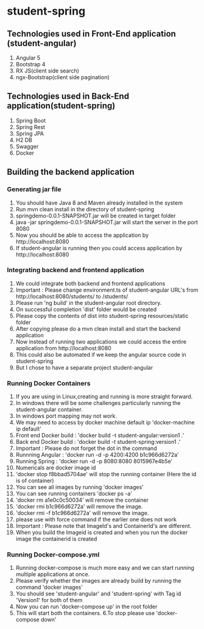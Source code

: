 # student-spring

## Technologies used in Front-End application (student-angular)
  1. Angular 5
  2. Bootstrap 4
  3. RX JS(client side search)
  4. ngx-Bootstrap(client side pagination)


## Technologies used in Back-End application(student-spring)
   1. Spring Boot
   2. Spring Rest
   3. Spring JPA
   4. H2 DB
   5. Swagger
   6. Docker

## Building the backend application

###  Generating jar file

1. You should have Java 8 and Maven already installed in the system
2. Run mvn clean install in the directory of student-spring
3. springdemo-0.0.1-SNAPSHOT.jar will be created in target folder
4. java -jar springdemo-0.0.1-SNAPSHOT.jar will start the server in the port 8080
5. Now you should be able to access the application by http://localhost:8080
6. If student-angular is running then you could access application by http://localhost:8080

### Integrating backend and frontend application

1. We could integrate both backend and frontend applications
2. Important : Please change environment.ts of student-angular URL's from http://localhost:8080/students/ to /students/
3. Please run 'ng build' in the student-angular root directory.
4. On successful completion 'dist' folder would be created
5. Please copy the contents of dist into student-spring resources/static folder
6. After copying please do a mvn clean install and start the backend application
7. Now instead of running two applications we could access the entire application from  http://localhost:8080
8. This could also be automated if we keep the angular source code in student-spring
9. But I chose to have a separate project student-angular


### Running Docker Containers

1. If you are using in Linux,creating and running is more straight forward.
2. In windows there will be some challenges particularly running the student-angular container.
3. In windows port mapping may not work.
4. We may need to access by docker machine default ip 'docker-machine ip default'
5. Front end Docker build : 'docker build -t student-angular:version1 .'
6. Back  end Docker build : 'docker build -t student-spring:version1 .'
7. Important : Please do not forget the dot in the command
8. Runnning Angular : 'docker run -d  -p 4200:4200   b1c966d6272a'
9. Running Spring :   'docker run -d  -p 8080:8080   8015967e4b5e'
10. Numericals are docker image id
11. 'docker stop f8bbad5704ae' will stop the running container (Here the id is of container)
12. You can see all images by running 'docker images'
13. You can see running containers 'docker ps -a'
14. 'docker rm a1e0c0c50034' will remove the container
15. 'docker rmi b1c966d6272a' will remove the image.
16. 'docker rmi -f b1c966d6272a' will remove the image.
17. please use with force command if the earlier one does not work
18. Important : Please note that ImageId's and ContainerId's are different.
19. When you build the Imageid is created and when you run the docker image the containerid is created

### Running  Docker-compose.yml

1. Running docker-compose is much more easy and we can start running multiple applications at once.
2. Please verify whether the images are already build by running the command 'docker images'
3. You should see 'student-angular' and 'student-spring' with Tag id 'Version1' for both of them
4. Now you can run 'docker-compose up' in the root folder
5. This will start both the containers.
6.To stop please use 'docker-compose down'
